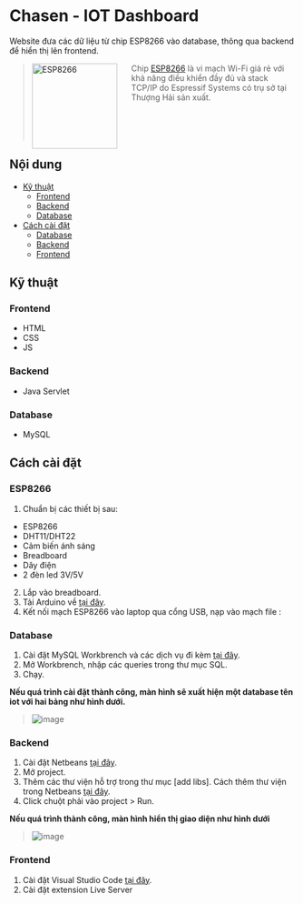 # Chasen - IOT Dashboard 
Website đưa các dữ liệu từ chip ESP8266 vào database, thông qua backend để hiển thị lên frontend.
> <a href="https://vi.wikipedia.org/wiki/ESP8266"><img src="https://upload.wikimedia.org/wikipedia/commons/thumb/8/84/ESP-01.jpg/220px-ESP-01.jpg" alt="ESP8266" align="left" style="margin-right: 25px" height=150></a>
> Chip [ESP8266](https://vi.wikipedia.org/wiki/ESP8266) là vi mạch Wi-Fi giá rẻ với khả năng điều khiển đầy đủ và stack TCP/IP do Espressif Systems có trụ sở tại Thượng Hải sản xuất.
> <br/><br/><br/><br/><br/>

## Nội dung
- [Kỹ thuật](#kỹ-thuật)
  - [Frontend](#)
  - [Backend](#)
  - [Database](#)
- [Cách cài đặt](#cách-cài-đặt)
  - [Database](#)
  - [Backend](#)
  - [Frontend](#)

## Kỹ thuật 
### Frontend
- HTML
- CSS
- JS
### Backend 
- Java Servlet
### Database
- MySQL


## Cách cài đặt
### ESP8266
1. Chuẩn bị các thiết bị sau:
- ESP8266
- DHT11/DHT22
- Cảm biến ánh sáng
- Breadboard
- Dây điện
- 2 đèn led 3V/5V
2. Lắp vào breadboard.
3. Tải Arduino về [tại đây]().
4. Kết nối mạch ESP8266 vào laptop qua cổng USB, nạp vào mạch file :


### Database
1. Cài đặt MySQL Workbrench và các dịch vụ đi kèm [tại đây](https://dev.mysql.com/doc/refman/8.0/en/windows-installation.html).
2. Mở Workbrench, nhập các queries trong thư mục SQL.
3. Chạy.

**Nếu quá trình cài đặt thành công, màn hình sẽ xuất hiện một database tên iot với hai bảng như hình dưới.**
> ![image](https://github.com/thuychang404/Chasen/assets/130899126/415a29a1-484b-4256-8796-8d64cd1944f7)


### Backend
1. Cài đặt Netbeans [tại đây](https://netbeans.apache.org/front/main/download/).
2. Mở project.
3. Thêm các thư viện hỗ trợ trong thư mục [add libs]. Cách thêm thư viện trong Netbeans [tại đây](https://www.digi.com/resources/documentation/Digidocs/90001456-13/tasks/t_wk_link_libraries.htm).
4. Click chuột phải vào project > Run.

**Nếu quá trình thành công, màn hình hiển thị giao diện như hình dưới**
> ![image](https://github.com/thuychang404/Chasen/assets/130899126/b733fec1-0d0a-434f-ae1a-ece22b517dc8)

### Frontend
1. Cài đặt Visual Studio Code [tại đây]().
2. Cài đặt extension Live Server
